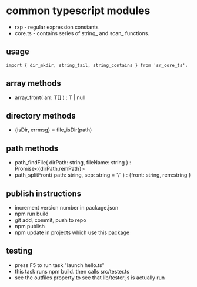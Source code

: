 # common typescript modules
* rxp - regular expression constants
* core.ts - contains series of string_ and scan_ functions.

## usage
```
import { dir_mkdir, string_tail, string_contains } from 'sr_core_ts';

```

## array methods
* array_front<T>( arr: T[] ) : T | null

## directory methods
* {isDir, errmsg} = file_isDir(path)

## path methods
* path_findFile( dirPath: string, fileName: string ) : Promise<{dirPath,remPath}> 
* path_splitFront( path: string, sep: string = '/' ) : {front: string, rem:string }

## publish instructions
* increment version number in package.json
* npm run build
* git add, commit, push to repo
* npm publish
* npm update in projects which use this package

## testing 
* press F5 to run task "launch hello.ts"
* this task runs npm build. then calls src/tester.ts
* see the outfiles property to see that lib/tester.js is actually run

